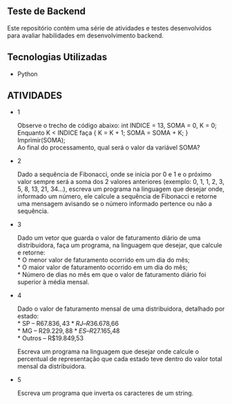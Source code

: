 ## Teste de Backend

Este repositório contém uma série de atividades e testes desenvolvidos para avaliar habilidades em desenvolvimento backend.

## Tecnologias Utilizadas

- Python

## ATIVIDADES

- 1
  
    Observe o trecho de código abaixo: int INDICE = 13, SOMA = 0, K = 0;  
    Enquanto K < INDICE faça { K = K + 1; SOMA = SOMA + K; }  
    Imprimir(SOMA);  
    Ao final do processamento, qual será o valor da variável SOMA?  

- 2  

    Dado a sequência de Fibonacci, onde se inicia por 0 e 1 e o próximo valor sempre será a soma dos 2 valores anteriores (exemplo: 0, 1, 1, 2, 3, 5, 8, 13, 21, 34...), escreva um programa na linguagem que desejar onde, informado um número, ele calcule a sequência de        Fibonacci e retorne uma mensagem avisando se o número informado pertence ou não a sequência.

- 3  

    Dado um vetor que guarda o valor de faturamento diário de uma distribuidora, faça um programa, na linguagem que desejar, que calcule e retorne:  
      * O menor valor de faturamento ocorrido em um dia do mês;  
      * O maior valor de faturamento ocorrido em um dia do mês;  
      * Número de dias no mês em que o valor de faturamento diário foi superior à média mensal.

- 4
    
    Dado o valor de faturamento mensal de uma distribuidora, detalhado por estado:  
      * SP – R$67.836,43  
      * RJ – R$36.678,66  
      * MG – R$29.229,88  
      * ES – R$27.165,48  
      * Outros – R$19.849,53  
    
    Escreva um programa na linguagem que desejar onde calcule o percentual de representação que cada estado teve dentro do valor total mensal da distribuidora.  

- 5
  
    Escreva um programa que inverta os caracteres de um string.

